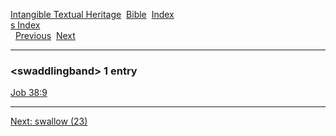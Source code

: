 [Intangible Textual Heritage](../../index)  [Bible](../index) 
[Index](index)   
[s Index](_s_)  
  [Previous](c11169)  [Next](c11171) 

------------------------------------------------------------------------

### &lt;swaddlingband&gt; 1 entry

[Job 38:9](../kjv/job038.htm#009)  

------------------------------------------------------------------------

[Next: swallow (23)](c11171)
